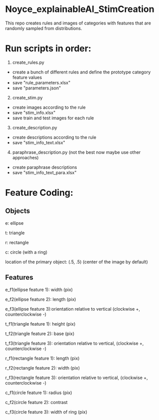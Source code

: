 # Noyce_explainableAI_StimCreation
 
This repo creates rules and images of categories with features that are randomly sampled from distributions.

# Run scripts in order:

1. create_rules.py
- create a bunch of different rules and define the prototype category feature values
- save "rule_parameters.xlsx"
- save "parameters.json"

2. create_stim.py
- create images according to the rule
- save "stim_info.xlsx"
- save train and test images for each rule

3. create_description.py
- create descriptions according to the rule
- save "stim_info_text.xlsx"

4. paraphrase_description.py (not the best now maybe use other approaches)
- create paraphrase descriptions
- save "stim_info_text_para.xlsx"



# Feature Coding:

## Objects ##
e: ellipse

t: triangle

r: rectangle

c: circle (with a ring)

location of the primary object: (.5, .5) (center of the image by default)


## Features ##
e_f1(ellipse feature 1): width (pix)

e_f2(ellipse feature 2): length (pix)

e_f3(ellipse feature 3):orientation relative to vertical (clockwise +, counterclockwise -)

t_f1(triangle feature 1): height (pix)

t_f2(triangle feature 2): base (pix)

t_f3(triangle feature 3): orientation relative to vertical,  (clockwise +, counterclockwise -)

r_f1(rectangle feature 1): length (pix)

r_f2(rectangle feature 2): width (pix)

r_f3(rectangle feature 3): orientation relative to vertical,  (clockwise +, counterclockwise -)

c_f1(circle feature 1): radius (pix)

c_f2(circle feature 2): contrast

c_f3(circle feature 3): width of ring (pix)
